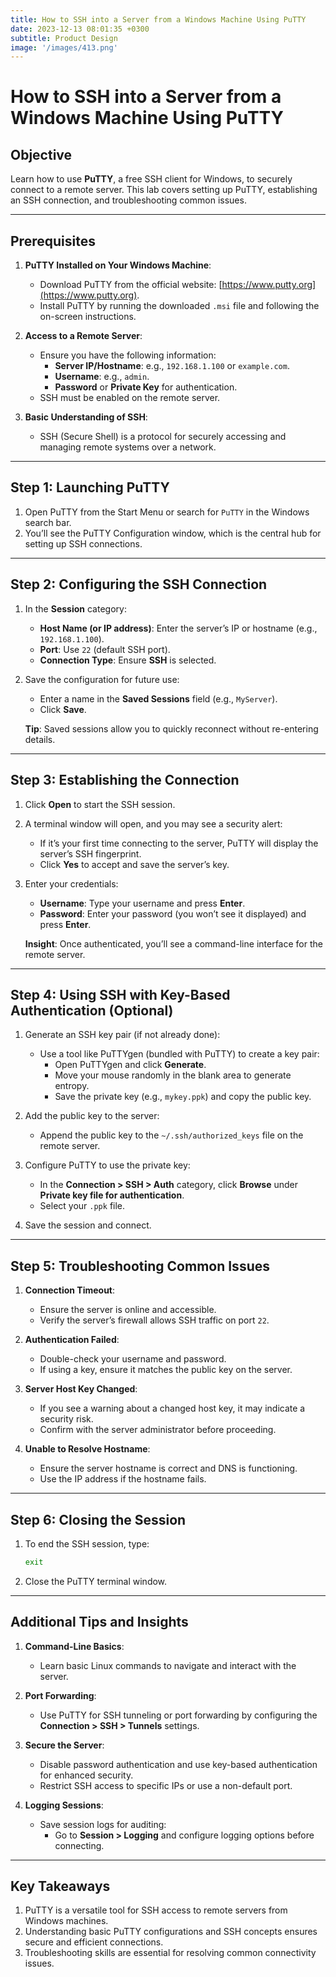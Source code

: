 ```yaml
---
title: How to SSH into a Server from a Windows Machine Using PuTTY
date: 2023-12-13 08:01:35 +0300
subtitle: Product Design
image: '/images/413.png'
---
```

# How to SSH into a Server from a Windows Machine Using PuTTY

## **Objective**
Learn how to use **PuTTY**, a free SSH client for Windows, to securely connect to a remote server. This lab covers setting up PuTTY, establishing an SSH connection, and troubleshooting common issues.

---

## **Prerequisites**
1. **PuTTY Installed on Your Windows Machine**:
   - Download PuTTY from the official website: [https://www.putty.org](https://www.putty.org).
   - Install PuTTY by running the downloaded `.msi` file and following the on-screen instructions.

2. **Access to a Remote Server**:
   - Ensure you have the following information:
     - **Server IP/Hostname**: e.g., `192.168.1.100` or `example.com`.
     - **Username**: e.g., `admin`.
     - **Password** or **Private Key** for authentication.
   - SSH must be enabled on the remote server.

3. **Basic Understanding of SSH**:
   - SSH (Secure Shell) is a protocol for securely accessing and managing remote systems over a network.

---

## **Step 1: Launching PuTTY**
1. Open PuTTY from the Start Menu or search for `PuTTY` in the Windows search bar.
2. You’ll see the PuTTY Configuration window, which is the central hub for setting up SSH connections.

---

## **Step 2: Configuring the SSH Connection**
1. In the **Session** category:
   - **Host Name (or IP address)**: Enter the server’s IP or hostname (e.g., `192.168.1.100`).
   - **Port**: Use `22` (default SSH port).
   - **Connection Type**: Ensure **SSH** is selected.

2. Save the configuration for future use:
   - Enter a name in the **Saved Sessions** field (e.g., `MyServer`).
   - Click **Save**.

   **Tip**: Saved sessions allow you to quickly reconnect without re-entering details.

---

## **Step 3: Establishing the Connection**
1. Click **Open** to start the SSH session.
2. A terminal window will open, and you may see a security alert:
   - If it’s your first time connecting to the server, PuTTY will display the server’s SSH fingerprint.
   - Click **Yes** to accept and save the server’s key.

3. Enter your credentials:
   - **Username**: Type your username and press **Enter**.
   - **Password**: Enter your password (you won’t see it displayed) and press **Enter**.

   **Insight**: Once authenticated, you’ll see a command-line interface for the remote server.

---

## **Step 4: Using SSH with Key-Based Authentication (Optional)**
1. Generate an SSH key pair (if not already done):
   - Use a tool like PuTTYgen (bundled with PuTTY) to create a key pair:
     - Open PuTTYgen and click **Generate**.
     - Move your mouse randomly in the blank area to generate entropy.
     - Save the private key (e.g., `mykey.ppk`) and copy the public key.

2. Add the public key to the server:
   - Append the public key to the `~/.ssh/authorized_keys` file on the remote server.

3. Configure PuTTY to use the private key:
   - In the **Connection > SSH > Auth** category, click **Browse** under **Private key file for authentication**.
   - Select your `.ppk` file.

4. Save the session and connect.

---

## **Step 5: Troubleshooting Common Issues**
1. **Connection Timeout**:
   - Ensure the server is online and accessible.
   - Verify the server’s firewall allows SSH traffic on port `22`.

2. **Authentication Failed**:
   - Double-check your username and password.
   - If using a key, ensure it matches the public key on the server.

3. **Server Host Key Changed**:
   - If you see a warning about a changed host key, it may indicate a security risk.
   - Confirm with the server administrator before proceeding.

4. **Unable to Resolve Hostname**:
   - Ensure the server hostname is correct and DNS is functioning.
   - Use the IP address if the hostname fails.

---

## **Step 6: Closing the Session**
1. To end the SSH session, type:
   ```bash
   exit
   ```
2. Close the PuTTY terminal window.

---

## **Additional Tips and Insights**
1. **Command-Line Basics**:
   - Learn basic Linux commands to navigate and interact with the server.

2. **Port Forwarding**:
   - Use PuTTY for SSH tunneling or port forwarding by configuring the **Connection > SSH > Tunnels** settings.

3. **Secure the Server**:
   - Disable password authentication and use key-based authentication for enhanced security.
   - Restrict SSH access to specific IPs or use a non-default port.

4. **Logging Sessions**:
   - Save session logs for auditing:
     - Go to **Session > Logging** and configure logging options before connecting.

---

## **Key Takeaways**
1. PuTTY is a versatile tool for SSH access to remote servers from Windows machines.
2. Understanding basic PuTTY configurations and SSH concepts ensures secure and efficient connections.
3. Troubleshooting skills are essential for resolving common connectivity issues.
